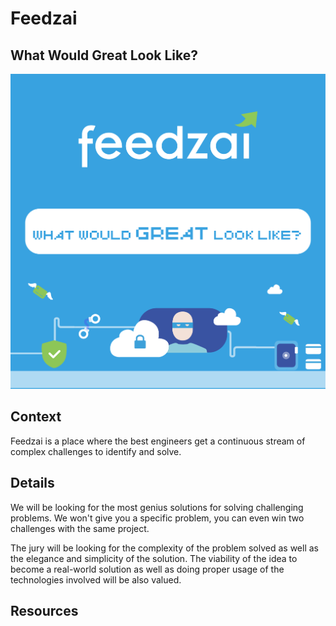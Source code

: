 
# Feedzai

## What Would Great Look Like?

![What Would Great Look Like?](https://raw.githubusercontent.com/PixelsCamp/hackathon/master/v3.0/assets/feedzai_what-would-great-look-like.jpg "What Would Great Look Like?")

## Context

Feedzai is a place where the best engineers get a continuous stream of complex challenges to identify and solve. 

## Details

We will be looking for the most genius solutions for solving challenging problems. We won't give you a specific problem, you can even win two challenges with the same project. 

The jury will be looking for the complexity of the problem solved as well as the elegance and simplicity of the solution. The viability of the idea to become a real-world solution as well as doing proper usage of the technologies involved will be also valued.

## Resources


